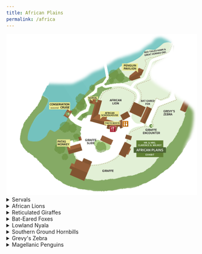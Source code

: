 ```yaml
---
title: African Plains
permalink: /africa
---
```


<img src="pics/ap_map.png" class="inline"/>

<details><summary>Servals</summary>
  <br>
Zoo Boise has two servals:
  <br>
- Scout
  <br>
- Mzuri
  <br>
  <br>
<img src="pics/servals.jpg" class="inline"/>
</details>
<details><summary>African Lions</summary>
  <br>
Zoo Boise has two lions:
  <br>
- Revan is the male, and of course has a mane. He frequently chuffs in the morning. He is named after the character Darth Revan from Star Wars books.
  <br>
- Ahsoka is the female, so she does not have a mane. She loved playing with her ball and trying to get Revan to play with her. She is named after the character Ahsoka Tano, from Star Wars TV shows.
  <br>
  <br>
  Revan's roaring and chuffing:
  <br>
  <audio controls>
  <source src="sounds/revan.ogg" type="audio/ogg">
  <source src="sounds/revan.mp3" type="audio/mpeg">
Your browser does not support the audio element.
</audio>
<img src="pics/lions.jpg" class="inline"/>
</details>
<details><summary>Reticulated Giraffes</summary>
  <br>
Zoo Boise has two giraffes:
  <br>
- Jabari is the older male. He has much darker patches.
  <br>
- Tafari is the younger male. His patches are lighter.
  <br>
  <br>
<img src="pics/giraffes.jpg" class="inline"/>
</details>
<details><summary>Bat-Eared Foxes</summary>
  <br>
Zoo Boise has two bat-eared foxes:
  <br>
- Fletcher
  <br>
  <br>
<img src="pics/bat_eared_foxes.jpg" class="inline"/>
</details>

<details><summary>Lowland Nyala</summary>
  <br>
Zoo Boise has two nyala:
  <br>
- Henry is the younger male. He recently reached adulthood, which means he is now gray with horns, like all male nyala.
  <br>
- Zara is the older female. She is brown with white stripes, as are all female or young nyala.
  <br>
  <br>
  The nyala share an exhibit with the southern ground hornbills
  <br>
  <br>
<img src="pics/nyala.png" class="inline"/>
</details>

<details><summary>Southern Ground Hornbills</summary>
  <br>
Zoo Boise has two southern ground hornbills in the African Plains exhibits:
  <br>
- Hank is the male. As a male, his throat patch is larger and almost entirely orange.
  <br>
- Google is the female. As a female, her throat patch is smaller and has a mix of orange and blue.
  <br>
  <br>
  The southern ground hornbills share an exhibit with the nyala.
  <br>
  <br>
<img src="pics/ap_hornbills.jpg" class="inline"/>
</details>

<details><summary>Grevy's Zebra</summary>
  <br>
Zoo Boise has two zebra:
  <br>
- Zeke is the male. He has a notch in one of his ears
  <br>
- Hope is the female. She does not have a notch in her ears
  <br>
  <br>
<img src="pics/zebras.jpg" class="inline"/>
</details>

<details><summary>Magellanic Penguins</summary>
  <br>
Zoo Boise has 10 penguins. They are identified by colors bands on their wings. Bands on the left wing mean the bird is a male, and bands on the right wing mean the bird is a female. "Females are always right."
  <br>
- Jimmy has Orange and Blue bands on his Left wing (BSU Colors)
  <br>
- Rose has two White bands on her Right wing
  <br>
- Bocelli has two Yellow bands on his Left wing
  <br>
- Puddin has Purple and Green bands on his Left wing
  <br>
- Kusi has a Pink band on her Right wing
  <br>
- Lois has Pink and Yellow bands on her Right Wing
  <br>
- Milo has Blue and White bands on his Left wing
  <br>
- Daisy has Yellow and Green bands on her Right wing
  <br>
  <br>
<img src="pics/penguin.jpg" class="inline"/>
</details>
